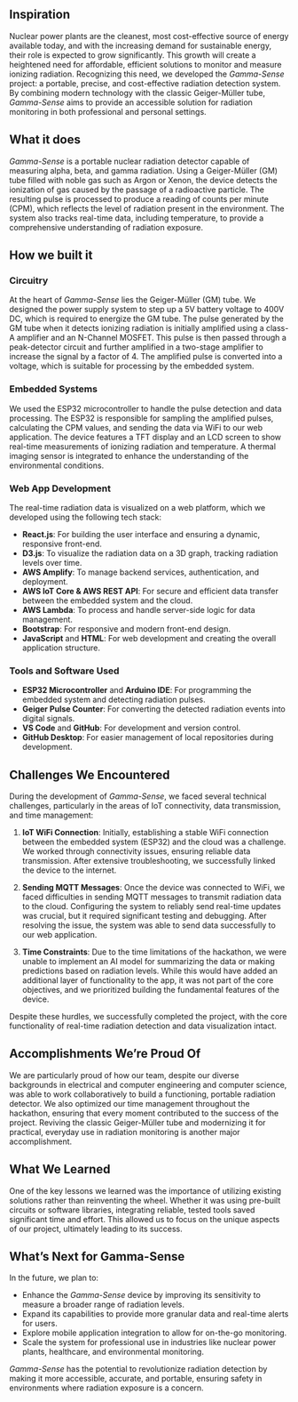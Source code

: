 ## Inspiration

Nuclear power plants are the cleanest, most cost-effective source of energy available today, and with the increasing demand for sustainable energy, their role is expected to grow significantly. This growth will create a heightened need for affordable, efficient solutions to monitor and measure ionizing radiation. Recognizing this need, we developed the *Gamma-Sense* project: a portable, precise, and cost-effective radiation detection system. By combining modern technology with the classic Geiger-Müller tube, *Gamma-Sense* aims to provide an accessible solution for radiation monitoring in both professional and personal settings.

## What it does

*Gamma-Sense* is a portable nuclear radiation detector capable of measuring alpha, beta, and gamma radiation. Using a Geiger-Müller (GM) tube filled with noble gas such as Argon or Xenon, the device detects the ionization of gas caused by the passage of a radioactive particle. The resulting pulse is processed to produce a reading of counts per minute (CPM), which reflects the level of radiation present in the environment. The system also tracks real-time data, including temperature, to provide a comprehensive understanding of radiation exposure.

## How we built it

### **Circuitry**

At the heart of *Gamma-Sense* lies the Geiger-Müller (GM) tube. We designed the power supply system to step up a 5V battery voltage to 400V DC, which is required to energize the GM tube. The pulse generated by the GM tube when it detects ionizing radiation is initially amplified using a class-A amplifier and an N-Channel MOSFET. This pulse is then passed through a peak-detector circuit and further amplified in a two-stage amplifier to increase the signal by a factor of 4. The amplified pulse is converted into a voltage, which is suitable for processing by the embedded system.

### **Embedded Systems**

We used the ESP32 microcontroller to handle the pulse detection and data processing. The ESP32 is responsible for sampling the amplified pulses, calculating the CPM values, and sending the data via WiFi to our web application. The device features a TFT display and an LCD screen to show real-time measurements of ionizing radiation and temperature. A thermal imaging sensor is integrated to enhance the understanding of the environmental conditions.

### **Web App Development**

The real-time radiation data is visualized on a web platform, which we developed using the following tech stack:

- **React.js**: For building the user interface and ensuring a dynamic, responsive front-end.
- **D3.js**: To visualize the radiation data on a 3D graph, tracking radiation levels over time.
- **AWS Amplify**: To manage backend services, authentication, and deployment.
- **AWS IoT Core & AWS REST API**: For secure and efficient data transfer between the embedded system and the cloud.
- **AWS Lambda**: To process and handle server-side logic for data management.
- **Bootstrap**: For responsive and modern front-end design.
- **JavaScript** and **HTML**: For web development and creating the overall application structure.

### **Tools and Software Used**

- **ESP32 Microcontroller** and **Arduino IDE**: For programming the embedded system and detecting radiation pulses.
- **Geiger Pulse Counter**: For converting the detected radiation events into digital signals.
- **VS Code** and **GitHub**: For development and version control.
- **GitHub Desktop**: For easier management of local repositories during development.

## Challenges We Encountered

During the development of *Gamma-Sense*, we faced several technical challenges, particularly in the areas of IoT connectivity, data transmission, and time management:

1. **IoT WiFi Connection**: Initially, establishing a stable WiFi connection between the embedded system (ESP32) and the cloud was a challenge. We worked through connectivity issues, ensuring reliable data transmission. After extensive troubleshooting, we successfully linked the device to the internet.

2. **Sending MQTT Messages**: Once the device was connected to WiFi, we faced difficulties in sending MQTT messages to transmit radiation data to the cloud. Configuring the system to reliably send real-time updates was crucial, but it required significant testing and debugging. After resolving the issue, the system was able to send data successfully to our web application.

3. **Time Constraints**: Due to the time limitations of the hackathon, we were unable to implement an AI model for summarizing the data or making predictions based on radiation levels. While this would have added an additional layer of functionality to the app, it was not part of the core objectives, and we prioritized building the fundamental features of the device.

Despite these hurdles, we successfully completed the project, with the core functionality of real-time radiation detection and data visualization intact.

## Accomplishments We’re Proud Of

We are particularly proud of how our team, despite our diverse backgrounds in electrical and computer engineering and computer science, was able to work collaboratively to build a functioning, portable radiation detector. We also optimized our time management throughout the hackathon, ensuring that every moment contributed to the success of the project. Reviving the classic Geiger-Müller tube and modernizing it for practical, everyday use in radiation monitoring is another major accomplishment.

## What We Learned

One of the key lessons we learned was the importance of utilizing existing solutions rather than reinventing the wheel. Whether it was using pre-built circuits or software libraries, integrating reliable, tested tools saved significant time and effort. This allowed us to focus on the unique aspects of our project, ultimately leading to its success.

## What’s Next for Gamma-Sense

In the future, we plan to:

- Enhance the *Gamma-Sense* device by improving its sensitivity to measure a broader range of radiation levels.
- Expand its capabilities to provide more granular data and real-time alerts for users.
- Explore mobile application integration to allow for on-the-go monitoring.
- Scale the system for professional use in industries like nuclear power plants, healthcare, and environmental monitoring.

*Gamma-Sense* has the potential to revolutionize radiation detection by making it more accessible, accurate, and portable, ensuring safety in environments where radiation exposure is a concern.
